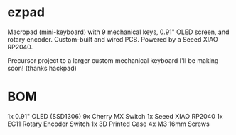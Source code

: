 # ezpad

Macropad (mini-keyboard) with 9 mechanical keys, 0.91" OLED screen, and rotary encoder. Custom-built and wired PCB. Powered by a Seeed XIAO RP2040. 

Precursor project to a larger custom mechanical keyboard I'll be making soon! (thanks hackpad)

# BOM

1x 0.91" OLED (SSD1306)
9x Cherry MX Switch
1x Seeed XIAO RP2040
1x EC11 Rotary Encoder Switch
1x 3D Printed Case
4x M3 16mm Screws
